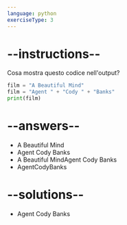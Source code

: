 ```yaml
---
language: python
exerciseType: 3
---
```


# --instructions--

Cosa mostra questo codice nell'output?
```python
film = "A Beautiful Mind"
film = "Agent " + "Cody " + "Banks"
print(film)
```

# --answers--

- A Beautiful Mind
- Agent Cody Banks
- A Beautiful MindAgent Cody Banks
- AgentCodyBanks

# --solutions--

- Agent Cody Banks
